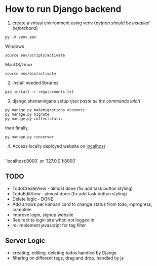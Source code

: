 # How to run Django backend

1. create a virtual environment using venv (*python should be installed beforehand*)
```
py -m venv env
```

Windows
```
source env/Scripts/activate
```

MacOS/Linux
```
source env/bin/activate
```

2. install needed libraries
```
pip install -r requirements.txt
```

3. django shenannigans setup (*jsut paste all the commands lolol*)
```
py manage.py makemigrations accounts
py manage.py migrate
py manage.py collectstatic 
```

then finally,
```
py manage.py runserver
```

4. Access locally deployed website on [localhost](127.0.0.1:8000) 
<br>
`localhost:8000` or `127.0.0.1:8000`


## TODO
- TodoCreateView - almost done (fix add task button styling)
- TodoEditView - almost done (fix add task button styling)
- Delete logic - DONE
- Add arrows per kanban card to change status from todo, inprogress, complete
- Improve login, signup website
- Redirect to login site when not logged in
- re-implement javascript for tag filter


## Server Logic
- creating, editing, deleting todos handled by Django
- filtering on different tags, drag and drop, handled by js


